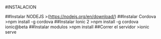 #INSTALACION

##Instalar NODEJS
    >(https://nodejs.org/en/download/)
##Instalar Cordova
    >npm install -g cordova
##Instalar Ionic 2
    >npm install -g cordova ionic@beta
##Instalar modulos
    >npm install
##Correr el servidor
    >ionic serve
